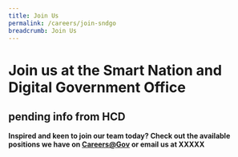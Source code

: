 ```yaml
---
title: Join Us
permalink: /careers/join-sndgo
breadcrumb: Join Us
---
```


# Join us at the Smart Nation and Digital Government Office

## pending info from HCD 

**Inspired and keen to join our team today? Check out the available positions we have on <a href="https://careers.pageuppeople.com/688/cwlive/en/filter/?=&search-keyword=&brand=smart%20nation%20and%20digital%20government%20office&job-mail-subscribe-privacy=agree" target="_blank">Careers@Gov</a> or email us at XXXXX**
